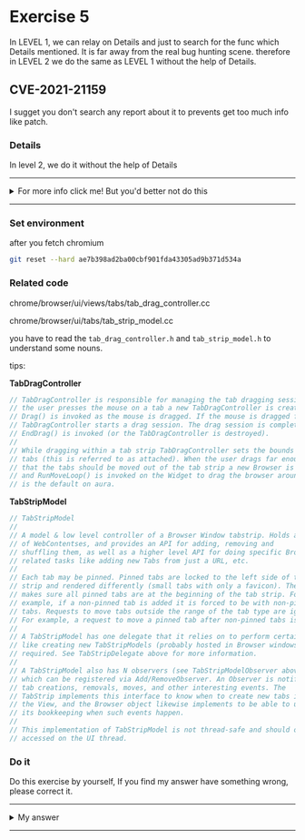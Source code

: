 # Exercise 5

In LEVEL 1, we can relay on Details and just to search for the func which Details mentioned. It is far away from the real bug hunting scene. therefore in LEVEL 2 we do the same as LEVEL 1 without the help of Details.

## CVE-2021-21159
I sugget you don't search any report about it to prevents get too much info like patch.


### Details

In level 2, we do it without the help of Details


---------

<details>
  <summary>For more info click me! But you'd better not do this</summary>

  https://bugs.chromium.org/p/chromium/issues/detail?id=1171049

</details>

--------

### Set environment

after you fetch chromium
```sh
git reset --hard ae7b398ad2ba00cbf901fda43305ad9b371d534a
```

### Related code
chrome/browser/ui/views/tabs/tab_drag_controller.cc

chrome/browser/ui/tabs/tab_strip_model.cc

you have to read the `tab_drag_controller.h` and `tab_strip_model.h` to understand some nouns.

tips:

**TabDragController**
```c++
// TabDragController is responsible for managing the tab dragging session. When
// the user presses the mouse on a tab a new TabDragController is created and
// Drag() is invoked as the mouse is dragged. If the mouse is dragged far enough
// TabDragController starts a drag session. The drag session is completed when
// EndDrag() is invoked (or the TabDragController is destroyed).
//
// While dragging within a tab strip TabDragController sets the bounds of the
// tabs (this is referred to as attached). When the user drags far enough such
// that the tabs should be moved out of the tab strip a new Browser is created
// and RunMoveLoop() is invoked on the Widget to drag the browser around. This
// is the default on aura.
```
**TabStripModel**
```c++
// TabStripModel
//
// A model & low level controller of a Browser Window tabstrip. Holds a vector
// of WebContentses, and provides an API for adding, removing and
// shuffling them, as well as a higher level API for doing specific Browser-
// related tasks like adding new Tabs from just a URL, etc.
//
// Each tab may be pinned. Pinned tabs are locked to the left side of the tab
// strip and rendered differently (small tabs with only a favicon). The model
// makes sure all pinned tabs are at the beginning of the tab strip. For
// example, if a non-pinned tab is added it is forced to be with non-pinned
// tabs. Requests to move tabs outside the range of the tab type are ignored.
// For example, a request to move a pinned tab after non-pinned tabs is ignored.
//
// A TabStripModel has one delegate that it relies on to perform certain tasks
// like creating new TabStripModels (probably hosted in Browser windows) when
// required. See TabStripDelegate above for more information.
//
// A TabStripModel also has N observers (see TabStripModelObserver above),
// which can be registered via Add/RemoveObserver. An Observer is notified of
// tab creations, removals, moves, and other interesting events. The
// TabStrip implements this interface to know when to create new tabs in
// the View, and the Browser object likewise implements to be able to update
// its bookkeeping when such events happen.
//
// This implementation of TabStripModel is not thread-safe and should only be
// accessed on the UI thread.
```
### Do it
Do this exercise by yourself, If you find my answer have something wrong, please correct it.


---------

<details>
  <summary>My answer</summary>

  ```c++
  // Restores |initial_selection_model_| to the |source_context_|.
void TabDragController::RestoreInitialSelection() {
  // First time detaching from the source tabstrip. Reset selection model to
  // initial_selection_model_. Before resetting though we have to remove all
  // the tabs from initial_selection_model_ as it was created with the tabs
  // still there.
  ui::ListSelectionModel selection_model = initial_selection_model_;   [1]
  for (DragData::const_reverse_iterator i(drag_data_.rbegin());
       i != drag_data_.rend(); ++i) {
    if (i->source_model_index != TabStripModel::kNoTab)
      selection_model.DecrementFrom(i->source_model_index);
  }
  // We may have cleared out the selection model. Only reset it if it
  // contains something.
  if (selection_model.empty())
    return;

  // The anchor/active may have been among the tabs that were dragged out. Force
  // the anchor/active to be valid.
  if (selection_model.anchor() == ui::ListSelectionModel::kUnselectedIndex)
    selection_model.set_anchor(*selection_model.selected_indices().begin());
  if (selection_model.active() == ui::ListSelectionModel::kUnselectedIndex)
    selection_model.set_active(*selection_model.selected_indices().begin());
  source_context_->GetTabStripModel()->SetSelectionFromModel(selection_model); [2]
}
=================================================================
void TabStripModel::SetSelectionFromModel(ui::ListSelectionModel source) {
  DCHECK_NE(ui::ListSelectionModel::kUnselectedIndex, source.active());
  SetSelection(std::move(source), TabStripModelObserver::CHANGE_REASON_NONE,  [3]
               /*triggered_by_other_operation=*/false);
}
  ```
  [1] make `selection_model == initial_selection_model_`

  > Tabs in |source_context_| may have closed since the drag began. In that
  > case, |initial_selection_model_| may include indices that are no longer
  > valid in |source_context_|.

  [2]|[3] call `SetSelection` and `selection_model` as its parameter which have unvalid indices.

  ```c++
TabStripSelectionChange TabStripModel::SetSelection(
    ui::ListSelectionModel new_model,
    TabStripModelObserver::ChangeReason reason,
    bool triggered_by_other_operation) {
  TabStripSelectionChange selection;
  selection.old_model = selection_model_;
  selection.old_contents = GetActiveWebContents();
  selection.new_model = new_model;
  selection.reason = reason;

  // This is done after notifying TabDeactivated() because caller can assume
  // that TabStripModel::active_index() would return the index for
  // |selection.old_contents|.
  selection_model_ = new_model;                                 [4]
  selection.new_contents = GetActiveWebContents();

  if (!triggered_by_other_operation &&
      (selection.active_tab_changed() || selection.selection_changed())) {
    if (selection.active_tab_changed()) {
      auto now = base::TimeTicks::Now();
      if (selection.new_contents &&
          selection.new_contents->GetRenderWidgetHostView()) {
        auto input_event_timestamp =
            tab_switch_event_latency_recorder_.input_event_timestamp();
        // input_event_timestamp may be null in some cases, e.g. in tests.
        selection.new_contents->GetRenderWidgetHostView()
            ->SetRecordContentToVisibleTimeRequest(
                !input_event_timestamp.is_null() ? input_event_timestamp : now,
                resource_coordinator::ResourceCoordinatorTabHelper::IsLoaded(
                    selection.new_contents),
                /*show_reason_tab_switching=*/true,
                /*show_reason_unoccluded=*/false,
                /*show_reason_bfcache_restore=*/false);
      }
      tab_switch_event_latency_recorder_.OnWillChangeActiveTab(now);
    }
    TabStripModelChange change;
    auto visibility_tracker = InstallRenderWigetVisibilityTracker(selection);
    for (auto& observer : observers_)
      observer.OnTabStripModelChanged(this, change, selection);
  }

  return selection;
}
  ```
  [4] Notice that `SetSelection` have no check about whether the `new_model.selected_indices()` are exist.

  In a word, detaching a drag after a tab closed will trigger the uaf.
</details>

--------
